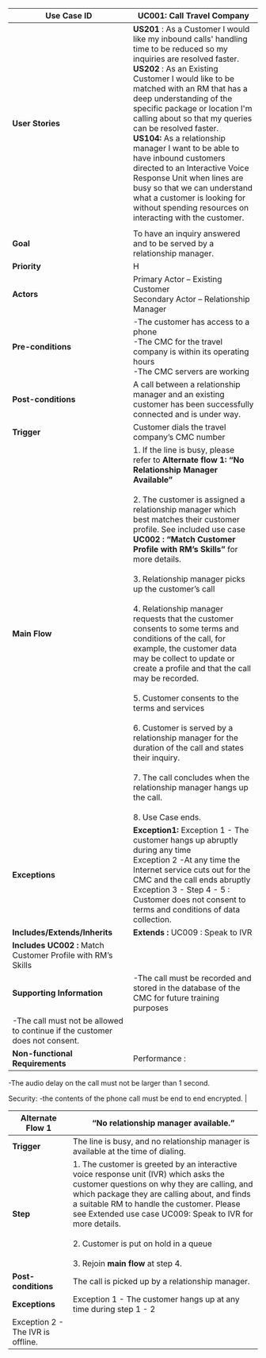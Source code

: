 | Use Case ID                     	|UC001: Call Travel Company                                                                                                                                                                                                                                                                                                                                                                                                                                                                                                                                                                                                                                                                                                                                                                                                                                                                                                                                                                                                                                                                                                                                                                                                                                                                                                                                                                                                                                                                                                                                        	|
|---------------------------------	|-----------------------------------------------------------------------------------------------------------------------------------------------------------------------------------------------------------------------------------------------------------------------------------------------------------------------------------------------------------------------------------------------------------------------------------------------------------------------------------------------------------------------------------------------------------------------------------------------------------------------------------------------------------------------------------------------------------------------------------------------------------------------------------------------------------------------------------------------------------------------------------------------------------------------------------------------------------------------------------------------------------------------------------------------------------------------------------------------------------------------------------------------------------------------------------------------------------------------------------------------------------------------------------------------------------------------------------------------------------------------------------------------------------------------------------------------------------------------------------------------------------------------------------------------------------------------	|
| **User Stories**                	| **US201** : As a Customer I would like my inbound calls' handling time to be reduced so my inquiries are resolved faster.<br>**US202** : As an Existing Customer I would like to be matched with an RM that has a deep understanding of the specific package or location I'm calling about so that my queries can be resolved faster.</br>**US104:** As a relationship manager I want to be able to have inbound customers directed to an Interactive Voice Response Unit when lines are busy so that we can understand what a customer is looking for without spending resources on interacting with the customer.
                                                                                                                                                                                                                                                                                                                                                                                                                                                                                                                                                                                                                                                                                                                                                                                                                                                                                                                                                                                                                                                            	|
| **Goal**                        	| To have an inquiry answered and to be served by a relationship manager.                                                                                                                                                                                                                                                                                                                                                                                                                                                                                                                                                                                                                                                                                                                                                                                                                                                                                                                                                                                                                                                                                                                                                                                                                                                                                                                                                                                      	|
| **Priority**                    	| H                                                                                                                                                                                                                                                                                                                                                                                                                                                                                                                                                                                                                                                                                                                                                                                                                                                                                                                                                                                                                                                                                                                                                                                                                                                                                                                                                                                                                                                                                                                                                                     	|
| **Actors**                      	| Primary Actor – Existing Customer</br>Secondary Actor –  Relationship Manager                                                                                                                                                                                                                                                                                                                                                                                                                                                                                                                                                                                                                                                                                                                                                                                                                                                                                                                                                                                                                                                                                                                                                                                                                                                                                                                                                                                                                                                                                         	|
| **Pre-conditions**              	| -The customer has access to a phone</br>-The CMC for the travel company is within its operating hours</br>-The CMC servers are working                                                                                                                                                                                                                                                                                                                                                                                                                                                                                                                                                                                                                                                                                                                                                                                                                                                                                                                                                                                                                                                                                                                                                                                                                                                                                       	|
| **Post-conditions**             	| A call between a relationship manager and an existing customer has been successfully connected and is under way.                                                                                                                                                                                                                                                                                                                                                                                                                                                                                                                                                                                                                                                                                                                                                                                                                                                                                                                                                                                                                                                                                                                                                                                                                                                                                                                                                                                                                                                                       	|
| **Trigger**                     	| Customer dials the travel company’s CMC number                                                                                                                                                                                                                                                                                                                                                                                                                                                                                                                                                                                                                                                                                                                                                                                                                                                                                                                                                                                                                                                                                                                                                                                                                                                                                                                                                                                                                                   	|
| **Main Flow**                   	| 1. If the line is busy, please refer to **Alternate flow 1: “No Relationship Manager Available”** <br><br>2. The customer is assigned a relationship manager which best matches their customer profile. See included use case **UC002 : “Match Customer Profile with RM’s Skills”** for more details.<br><br>3. Relationship manager picks up the customer’s call<br><br>4. Relationship manager requests that the customer consents to some terms and conditions of the call, for example, the customer data may be collect to update or create a profile and that the call may be recorded.<br><br> 5. Customer consents to the terms and services <br><br>6. Customer is served by a relationship manager for the duration of the call and states their inquiry.<br><br>7. The call concludes when the relationship manager hangs up the call. <br><br>8. Use Case ends.	|
| **Exceptions**                  	| **Exception1:** Exception 1 - The customer hangs up abruptly during any time</br>Exception 2 -At any time the Internet service cuts out for the CMC and the call ends abruptly</br>Exception 3 - Step 4 - 5 : Customer does not consent to terms and conditions of data collection.                                                                                                                                                                                                                                                                                                                                                                                                                                                                                                                                                                                                                                                                                                                                                                                                                                                                                                                                                                                                                                                                                                                                                                                                 	|
| **Includes/Extends/Inherits**   	| **Extends :** UC009 : Speak to IVR</br>
**Includes UC002 :** Match Customer Profile with RM’s Skills                                                                                                                                                                                                                                                                                                                                                                                                                                                                                                                                                                                                                                                                                                                                                                                                                                                                                                                                                                                                                                                                                                                                                                                                                                                                                                                                                                                                                                                                      	|
| **Supporting Information**      	| -The call must be recorded and stored in the database of the CMC for future training purposes</br> 
-The call must not be allowed to continue if the customer does not consent.                                                                                                                                                                                                                                                                                                                                                                                                                                                                                                                                                                                                                                                                                                                                                                                                                                                                                                                                                                                                                                                                                                                                                                                                                                                                                                                              	|
| **Non-functional Requirements** 	| Performance : 
-The audio delay on the call must not be larger than 1 second.</br> 

Security:
-the contents of the phone call must be end to end encrypted.                                                                                                                                                                                                                                                                                                                                                                                                                                                                                                                                                                                                                                                                                                                                                                                                                                                                                                                                                                                                                                                                                                                                                                                                                                                                                                                                                                                                                     	|

                                                                                    	

| Alternate Flow 1    | “No relationship manager available.”                                                                                                                          |
|---------------------|------------------------------------------------------------------------------------------------------------------------------------------------------|
| **Trigger**         | The line is busy, and no relationship manager is available at the time of dialing.                                                                 |
| **Step**            | 1. The customer is greeted by an interactive voice response unit (IVR) which asks the customer questions on why they are calling, and which package they are calling about, and finds a suitable RM to handle the customer. Please see Extended use case UC009: Speak to IVR for more details.<br><br>2. Customer is put on hold in a queue <br><br>3. Rejoin **main flow** at step 4. |
| **Post-conditions** | The call is picked up by a relationship manager.                                        |
| **Exceptions**      |Exception 1 - The customer hangs up at any time during step 1 - 2<br>
Exception 2 - The IVR is offline.                                                                                                                                                   |